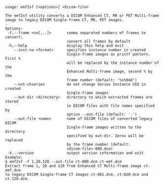     usage: emf2sf [<options>] <dicom-file>
    
    The emf2sf utility converts a DICOM Enhanced CT, MR or PET Multi-frame
    image to legacy DICOM Single-frame CT, MR, PET images.
    -
    Options:
     -f,--frame <no[,..]>       comma separated numbers of frames to convert;
                                convert all frames by default
     -h,--help                  display this help and exit
        --inst-no <format>      specifies instance number in created
                                Single-frame images as printf pattern. First %
                                will be replaced by the instance number of the
                                Enhanced Multi-frame image, second % by the
                                frame number (default: '%s%04d')
        --not-chseries          do not change Series Instance UID in created
                                Single-frame images
        --out-dir <directory>   directory to which extracted frames are stored
                                in DICOM files with file names specified by
                                option --out-file (default: '.')
        --out-file <name>       name of DICOM files of converted legacy DICOM
                                Single-frame images written to the directory
                                specified by out-dir. Zeros will be replaced
                                by the frame number (default:
                                <dicom-file>-000.dcm)
     -V,--version               output version information and exit
    Example:
    $ emf2sf -f 1,20,120 --out-file ct-000.dcm ct-emf.dcm
    Extract frame 1, 20 and 120 from Enhanced CT Multi-frame image ct-emf.dcm
    to legacy DICOM Single-frame CT images ct-001.dcm, ct-020.dcm and
    ct-120.dcm.
